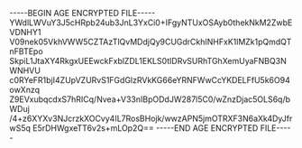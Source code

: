 -----BEGIN AGE ENCRYPTED FILE-----
YWdlLWVuY3J5cHRpb24ub3JnL3YxCi0+IFgyNTUxOSAyb0thekNkM2ZwbEVDNHY1
V09nek05VkhVWW5CZTAzTlQvMDdjQy9CUGdrCkhINHFxK1lMZk1pQmdQTnFBTEpo
SkpiL1JtaXY4RkgxUEEwckFxblZDL1EKLS0tIDRvSURhTGhXemUyaFNBQ3NWNHVU
c0RYeFR1bjI4ZUpVZURvS1FGdGlzRVkKG66eYRNFWwCcYKDELFfU5k6O94owXnzq
Z9EVxubqcdxS7hRICq/Nvea+V33nIBpODdJW287l5C0/wZnzDjac5OLS6q/bWDuj
/4+z6XYXv3NJcrzkXOCvy4IL7RosBHojk/wwzAPN5jmOTRXF3N6aXk4DyJfrwS5q
E5rDHWgxeTT6v2s+mLOp2Q==
-----END AGE ENCRYPTED FILE-----
